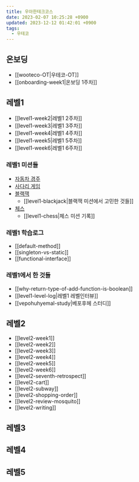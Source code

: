 ```yaml
---
title: 우아한테크코스
date: 2023-02-07 10:25:28 +0900
updated: 2023-12-12 01:42:01 +0900
tags:
  - 우테코
---
```

## 온보딩

* [[wooteco-OT|우테코-OT]]
* [[onboarding-week1|온보딩 1주차]]

## 레벨1

* [[level1-week2|레벨1 2주차]]
* [[level1-week3|레벨1 3주차]]
* [[level1-week4|레벨1 4주차]]
* [[level1-week5|레벨1 5주차]]
* [[level1-week6|레벨1 6주차]]

### 레벨1 미션들

* [자동차 경주](https://github.com/Cyma-s/java-racingcar)
* [사다리 게임](https://github.com/Cyma-s/java-ladder)
* [블랙잭](https://github.com/Cyma-s/java-blackjack)
  * [[level1-blackjack|블랙잭 미션에서 고민한 것들]]
* [체스](https://github.com/Cyma-s/java-chess)
  * [[level1-chess|체스 미션 기록]]

### 레벨1 학습로그

* [[default-method]]
* [[singleton-vs-static]]
* [[functional-interface]]

### 레벨1에서 한 것들

- [[why-return-type-of-add-function-is-boolean]]
- [[level1-level-log|레벨1 레벨인터뷰]]
- [[vepohuhyemal-study|베포후헤 스터디]]

## 레벨2

- [[level2-week1]]
- [[level2-week2]]
- [[level2-week3]]
- [[level2-week4]]
- [[level2-week5]]
- [[level2-week6]]
- [[level2-seventh-retrospect]]
- [[level2-cart]]
- [[level2-subway]]
- [[level2-shopping-order]]
- [[level2-review-mosquito]]
- [[level2-writing]]

## 레벨3

## 레벨4

## 레벨5
